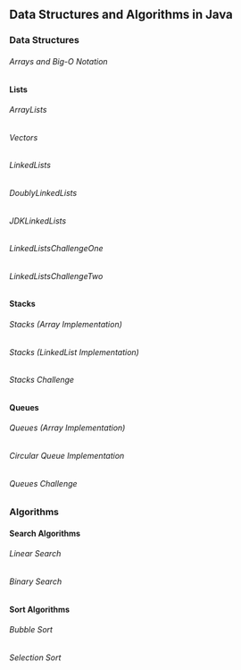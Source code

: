 ## Data Structures and Algorithms in Java

### Data Structures

###### Arrays and Big-O Notation

#### Lists

###### ArrayLists
###### Vectors
###### LinkedLists
###### DoublyLinkedLists
###### JDKLinkedLists
###### LinkedListsChallengeOne
###### LinkedListsChallengeTwo

#### Stacks

###### Stacks (Array Implementation)
###### Stacks (LinkedList Implementation)
###### Stacks Challenge

#### Queues

###### Queues (Array Implementation)
###### Circular Queue Implementation
###### Queues Challenge

### Algorithms

#### Search Algorithms

###### Linear Search
###### Binary Search

#### Sort Algorithms

###### Bubble Sort
###### Selection Sort


